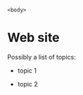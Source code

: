 <html>
    <head>
<!--include head.txt -->
        <title>
            Web site
        </title>
    </head>

    <body>
<!--include logo.txt -->
<!--include menu.txt -->
# Web site

Possibly a list of topics:

- topic 1
- topic 2

    </body>
</html>
